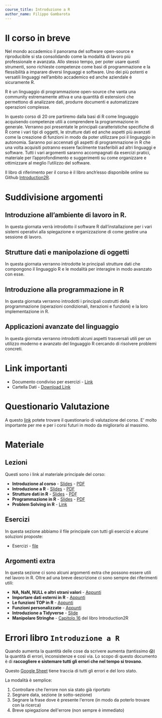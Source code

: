 ```yaml
---
course_title: Introduzione a R
author_name: Filippo Gambarota
---
```


# Il corso in breve

Nel mondo accademico il panorama del software open-source e riproducibile si sta consolidando come la modalità di lavoro più professionale e avanzata. Allo stesso tempo, per poter usare questi strumenti, sono richieste competenze come basi di programmazione e la flessibilità a imparare diversi linguaggi e software. Uno dei più potenti e versatili linguaggi nell’ambito accademico ed anche aziendale è sicuramente R. 

R è un linguaggio di programmazione open-source che vanta una community estremamente attiva e una quantità di estensioni che permettono di analizzare dati, produrre documenti e automatizzare operazioni complesse. 

In questo corso di 20 ore partiremo dalla basi di R come linguaggio acquisendo competenze utili a comprendere la programmazione in generale. Verranno poi presentate le principali caratteristiche specifiche di R come i vari tipi di oggetti, le strutture dati ed anche aspetti più avanzati come la creazione di funzioni in modo da poter utilizzare poi il linguaggio in autonomia. Saranno poi accennati gli aspetti di programmazione in R che una volta acquisiti potranno essere facilmente trasferibili ad altri linguaggi e software.
Tutti i vari argomenti saranno accompagnati da esercizi pratici, materiale per l’approfondimento e suggerimenti su come organizzare e ottimizzare al meglio l’utilizzo del software. 

Il libro di riferimento per il corso è il libro anch’esso disponibile online su Github [Introduction2R](https://psicostat.github.io/Introduction2R/).

# Suddivisione argomenti

## Introduzione all’ambiente di lavoro in R.

In questa giornata verrà introdotto il software R dall’installazione per i vari sistemi operativi alla spiegazione e organizzazione di come gestire una sessione di lavoro.

## Strutture dati e manipolazione di oggetti

In questa giornata verranno introdotte le principali strutture dati che compongono il linguaggio R e le modalità per interagire in modo avanzato con esse.

## Introduzione alla programmazione in R

In questa giornata verranno introdotti i principali costrutti della programmazione (operazioni condizionali, iterazioni e funzioni) e la loro implementazione in R.

## Applicazioni avanzate del linguaggio

In questa giornata verranno introdotti alcuni aspetti trasversali utili per un utilizzo moderno e avanzato del linguaggio R cercando di risolvere problemi concreti.

# Link importanti

- Documento condiviso per esercizi - [Link](https://etherpad.wikimedia.org/p/arca-corsoR)
- Cartella Dati - [Download Link](https://minhaskamal.github.io/DownGit/#/home?url=https:%2F%2Fgithub.com%2Farca-dpss%2Fcourse-R%2Ftree%2Fmain%2Fexercises%2Fdata)

# Questionario Valutazione

A questo [link](https://docs.google.com/forms/d/e/1FAIpQLSf_fvSZSwWV-WpzlAASOeRUE0TRAizjWjy5WlKLtw712ttRLQ/viewform) potete trovare il questionario di valutazione del corso. E' molto importante per me e per i corsi futuri in modo da migliorarlo al massimo.

# Materiale

## Lezioni

Questi sono i link al materiale principale del corso:

- **Introduzione al corso** - [Slides](slides/1_intro_generale/1_intro_generale.html) - [PDF](slides/1_intro_generale/1_intro_generale.pdf)
- **Introduzione a R** - [Slides](slides/2_intro_a_R/2_intro_a_R.html) - [PDF](slides/2_intro_a_R/2_intro_a_R.pdf)
- **Strutture dati in R** - [Slides](slides/3_data_structures/3_data_structures.html) - [PDF](slides/3_data_structures/3_data_structures.pdf)
- **Programmazione in R** - [Slides](slides/4_programmazione/4_programmazione.html) - [PDF](slides/4_programmazione/4_programmazione.pdf)
- **Problem Solving in R** - [Link](extra/R_problem_solving.html)

## Esercizi

In questa sezione abbiamo il file principale con tutti gli esercizi e alcune soluzioni proposte:

- Esercizi - [file](exercises/esercizi.html)

## Argomenti extra

In questa sezione ci sono alcuni argomenti extra che possono essere utili nel lavoro in R. Oltre ad una breve descrizione ci sono sempre dei riferimenti utili:

- **NA, NaN, NULL e altri strani valori** - [Appunti](extra/dealing_with_NA_NaN_NULL.html)
- **Importare dati esterni in R** - [Appunti](extra/importing_data.html)
- **Le funzioni TOP in R** - [Appunti](extra/top_functions.html)
- **Funzioni personalizzate** - [Appunti](extra/custom_functions.html)
- **Introduzione a Tidyverse** - [Slide](https://filippogambarota.github.io/slides/tidyverse_presentation/tidyverse_presentation.html#1)
- **Manipolare Stringhe** - [Capitolo 16](https://psicostat.github.io/Introduction2R/stringhe.html) del libro Introduction2R

# Errori libro `Introduzione a R`

Quando aumenta la quantità delle cose da scrivere aumenta (tantissimo 😱) la quantità di errori, inconsistenze e così via. Lo scopo di questo documento è di **raccogliere e sistemare tutti gli errori che nel tempo si trovano**.

Questo [Google Sheet](https://docs.google.com/spreadsheets/d/1YmXN3iDtiyfLkhW246cICC_4X8S7xqWuN-EiLVDiAT8/edit#gid=0) tiene traccia di tutti gli errori e del loro stato.

La modalità è semplice:

1. Controllare che l’errore non sia stato già riportato
2. Segnare data, sezione (e sotto-sezione)
3. Segnare la frase dove è presente l'errore (in modo da poterlo trovare con la ricerca)
4. Breve spiegazione dell'errore (non sempre è immediato)
